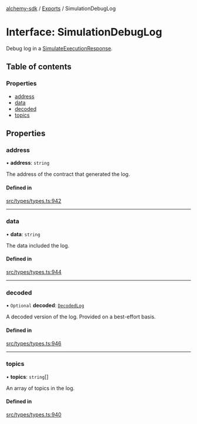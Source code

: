 [alchemy-sdk](../README.md) / [Exports](../modules.md) / SimulationDebugLog

# Interface: SimulationDebugLog

Debug log in a [SimulateExecutionResponse](SimulateExecutionResponse.md).

## Table of contents

### Properties

- [address](SimulationDebugLog.md#address)
- [data](SimulationDebugLog.md#data)
- [decoded](SimulationDebugLog.md#decoded)
- [topics](SimulationDebugLog.md#topics)

## Properties

### address

• **address**: `string`

The address of the contract that generated the log.

#### Defined in

[src/types/types.ts:942](https://github.com/alchemyplatform/alchemy-sdk-js/blob/277f926/src/types/types.ts#L942)

___

### data

• **data**: `string`

The data included the log.

#### Defined in

[src/types/types.ts:944](https://github.com/alchemyplatform/alchemy-sdk-js/blob/277f926/src/types/types.ts#L944)

___

### decoded

• `Optional` **decoded**: [`DecodedLog`](DecodedLog.md)

A decoded version of the log. Provided on a best-effort basis.

#### Defined in

[src/types/types.ts:946](https://github.com/alchemyplatform/alchemy-sdk-js/blob/277f926/src/types/types.ts#L946)

___

### topics

• **topics**: `string`[]

An array of topics in the log.

#### Defined in

[src/types/types.ts:940](https://github.com/alchemyplatform/alchemy-sdk-js/blob/277f926/src/types/types.ts#L940)

